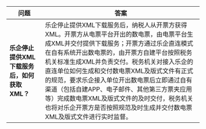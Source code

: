 | **问题** | **答案** |
| --- | --- |
| **乐企停止提供XML下载服务后，如何获取XML？** | 乐企停止提供XML下载服务后，纳税人从开票方获得XML。开票方从电票平台开出的数电票，由电票平台生成XML并交付提供下载服务；开票方通过乐企直连模式在自有系统开出数电票的，由开票方自建平台按照税务机关标准生成XML并负责交付。税务机关对接入乐企的直连单位如何生成和交付数电票XML及版式文件有正式的规范，要求乐企接入单位开出数电票后立即通过自有渠道（包括自建APP、电子邮件、其他第三方票夹应用等）完成数电票XML及版式文件的及时交付，税务机关也将对乐企开票方是否按照规范及时生成并交付数电票XML及版式文件进行实时监督。 |

